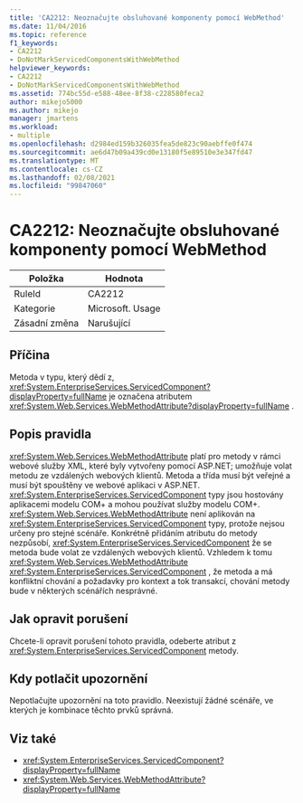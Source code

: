 ```yaml
---
title: 'CA2212: Neoznačujte obsluhované komponenty pomocí WebMethod'
ms.date: 11/04/2016
ms.topic: reference
f1_keywords:
- CA2212
- DoNotMarkServicedComponentsWithWebMethod
helpviewer_keywords:
- CA2212
- DoNotMarkServicedComponentsWithWebMethod
ms.assetid: 774bc55d-e588-48ee-8f38-c228580feca2
author: mikejo5000
ms.author: mikejo
manager: jmartens
ms.workload:
- multiple
ms.openlocfilehash: d2984ed159b326035fea5de823c90aebffe0f474
ms.sourcegitcommit: ae6d47b09a439cd0e13180f5e89510e3e347fd47
ms.translationtype: MT
ms.contentlocale: cs-CZ
ms.lasthandoff: 02/08/2021
ms.locfileid: "99847060"
---
```

# <a name="ca2212-do-not-mark-serviced-components-with-webmethod"></a>CA2212: Neoznačujte obsluhované komponenty pomocí WebMethod

|Položka|Hodnota|
|-|-|
|RuleId|CA2212|
|Kategorie|Microsoft. Usage|
|Zásadní změna|Narušující|

## <a name="cause"></a>Příčina

Metoda v typu, který dědí z, <xref:System.EnterpriseServices.ServicedComponent?displayProperty=fullName> je označena atributem <xref:System.Web.Services.WebMethodAttribute?displayProperty=fullName> .

## <a name="rule-description"></a>Popis pravidla

<xref:System.Web.Services.WebMethodAttribute> platí pro metody v rámci webové služby XML, které byly vytvořeny pomocí ASP.NET; umožňuje volat metodu ze vzdálených webových klientů. Metoda a třída musí být veřejné a musí být spouštěny ve webové aplikaci v ASP.NET. <xref:System.EnterpriseServices.ServicedComponent> typy jsou hostovány aplikacemi modelu COM+ a mohou používat služby modelu COM+. <xref:System.Web.Services.WebMethodAttribute> není aplikován na <xref:System.EnterpriseServices.ServicedComponent> typy, protože nejsou určeny pro stejné scénáře. Konkrétně přidáním atributu do metody nezpůsobí, <xref:System.EnterpriseServices.ServicedComponent> že se metoda bude volat ze vzdálených webových klientů. Vzhledem k tomu <xref:System.Web.Services.WebMethodAttribute> <xref:System.EnterpriseServices.ServicedComponent> , že metoda a má konfliktní chování a požadavky pro kontext a tok transakcí, chování metody bude v některých scénářích nesprávné.

## <a name="how-to-fix-violations"></a>Jak opravit porušení

Chcete-li opravit porušení tohoto pravidla, odeberte atribut z <xref:System.EnterpriseServices.ServicedComponent> metody.

## <a name="when-to-suppress-warnings"></a>Kdy potlačit upozornění

Nepotlačujte upozornění na toto pravidlo. Neexistují žádné scénáře, ve kterých je kombinace těchto prvků správná.

## <a name="see-also"></a>Viz také

- <xref:System.EnterpriseServices.ServicedComponent?displayProperty=fullName>
- <xref:System.Web.Services.WebMethodAttribute?displayProperty=fullName>
